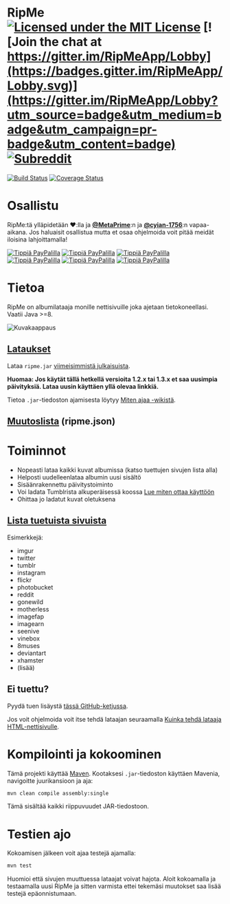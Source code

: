 # RipMe [![Licensed under the MIT License](https://img.shields.io/badge/License-MIT-blue.svg)](https://github.com/RipMeApp/ripme/blob/master/LICENSE.txt) [![Join the chat at https://gitter.im/RipMeApp/Lobby](https://badges.gitter.im/RipMeApp/Lobby.svg)](https://gitter.im/RipMeApp/Lobby?utm_source=badge&utm_medium=badge&utm_campaign=pr-badge&utm_content=badge) [![Subreddit](https://img.shields.io/badge/discuss-on%20reddit-blue.svg)](https://www.reddit.com/r/ripme/)

[![Build Status](https://travis-ci.org/RipMeApp/ripme.svg?branch=master)](https://travis-ci.org/RipMeApp/ripme)
[![Coverage Status](https://coveralls.io/repos/github/RipMeApp/ripme/badge.svg?branch=master)](https://coveralls.io/github/RipMeApp/ripme?branch=master)

# Osallistu

RipMe:tä ylläpidetään ♥️:lla ja **[@MetaPrime](https://github.com/metaprime)**:n ja **[@cyian-1756](https://github.com/cyian-1756)**:n vapaa-aikana. Jos haluaisit osallistua mutta et osaa ohjelmoida voit pitää meidät iloisina lahjoittamalla!

[![Tippiä PayPalilla](https://img.shields.io/badge/PayPal-Buy_us...-lightgrey.svg)](https://www.paypal.me/ripmeapp)
[![Tippiä PayPalilla](https://img.shields.io/badge/coffee-%245-green.svg)](https://www.paypal.com/paypalme/ripmeapp/send?amount=5.00&currencyCode=USD&locale.x=en_US&country.x=US)
[![Tippiä PayPalilla](https://img.shields.io/badge/beer-%2410-yellow.svg)](https://www.paypal.com/paypalme/ripmeapp/send?amount=10.00&currencyCode=USD&locale.x=en_US&country.x=US)
[![Tippiä PayPalilla](https://img.shields.io/badge/lunch-%2420-orange.svg)](https://www.paypal.com/paypalme/ripmeapp/send?amount=20.00&currencyCode=USD&locale.x=en_US&country.x=US)
[![Tippiä PayPalilla](https://img.shields.io/badge/dinner-%2450-red.svg)](https://www.paypal.com/paypalme/ripmeapp/send?amount=50.00&currencyCode=USD&locale.x=en_US&country.x=US)
[![Tippiä PayPalilla](https://img.shields.io/badge/custom_amount-...-lightgrey.svg)](https://www.paypal.me/ripmeapp)

# Tietoa

RipMe on albumilataaja monille nettisivuille joka ajetaan tietokoneellasi. Vaatii Java >=8.

![Kuvakaappaus](http://i.imgur.com/kWzhsIu.png)

## [Lataukset](https://github.com/ripmeapp/ripme/releases)

Lataa `ripme.jar` [viimeisimmistä julkaisuista](https://github.com/ripmeapp/ripme/releases).

**Huomaa: Jos käytät tällä hetkellä versioita 1.2.x tai 1.3.x et saa uusimpia päivityksiä. Lataa uusin käyttäen yllä olevaa linkkiä.**

Tietoa `.jar`-tiedoston ajamisesta löytyy [Miten ajaa -wikistä](https://github.com/ripmeapp/ripme/wiki/How-To-Run-RipMe).

## [Muutoslista](https://github.com/ripmeapp/ripme/blob/master/ripme.json) (ripme.json)

# Toiminnot

* Nopeasti lataa kaikki kuvat albumissa (katso tuettujen sivujen lista alla)
* Helposti uudelleenlataa albumin uusi sisältö
* Sisäänrakennettu päivitystoiminto
* Voi ladata Tumblrista alkuperäisessä koossa [Lue miten ottaa käyttöön](https://github.com/RipMeApp/ripme/wiki/Config-options#tumblrget_raw_image)
* Ohittaa jo ladatut kuvat oletuksena

## [Lista tuetuista sivuista](https://github.com/ripmeapp/ripme/wiki/Supported-Sites)
Esimerkkejä:
* imgur
* twitter
* tumblr
* instagram
* flickr
* photobucket
* reddit
* gonewild
* motherless
* imagefap
* imagearn
* seenive
* vinebox
* 8muses
* deviantart
* xhamster
* (lisää)

## Ei tuettu?

Pyydä tuen lisäystä [tässä GitHub-ketjussa](https://github.com/RipMeApp/ripme/issues/38).

Jos voit ohjelmoida voit itse tehdä lataajan seuraamalla
[Kuinka tehdä lataaja HTML-nettisivulle](https://github.com/ripmeapp/ripme/wiki/How-To-Create-A-Ripper-for-HTML-websites).

# Kompilointi ja kokoominen

Tämä projekti käyttää [Maven](http://maven.apache.org/).
Kootaksesi `.jar`-tiedoston käyttäen Mavenia, navigoitte juurikansioon ja aja:

```bash
mvn clean compile assembly:single
```

Tämä sisältää kaikki riippuvuudet JAR-tiedostoon.

# Testien ajo

Kokoamisen jälkeen voit ajaa testejä ajamalla:

```bash
mvn test
```

Huomioi että sivujen muuttuessa lataajat voivat hajota.
Aloit kokoamalla ja testaamalla uusi RipMe
ja sitten varmista ettei tekemäsi muutokset saa lisää testejä epäonnistumaan.
